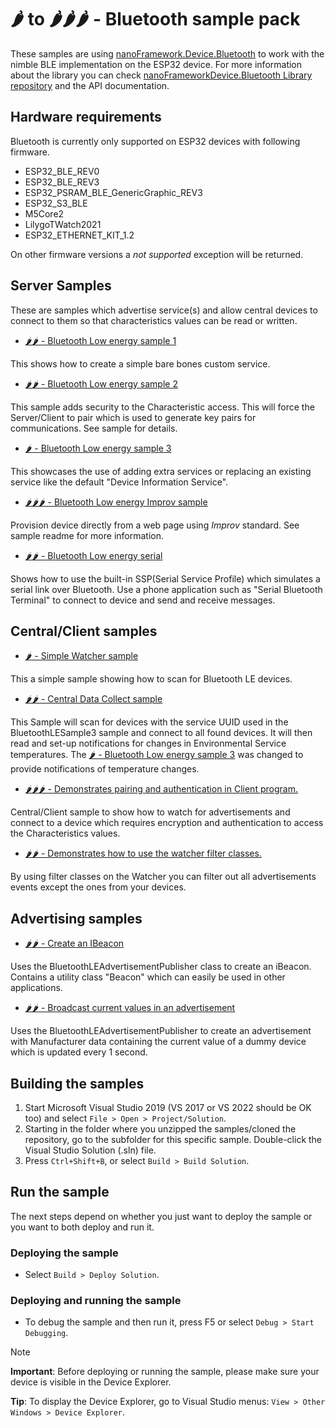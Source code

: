 # 🌶️ to 🌶️🌶️🌶️ - Bluetooth sample pack

These samples are using [nanoFramework.Device.Bluetooth](https://github.com/nanoframework/nanoFramework.Device.Bluetooth) to 
work with the nimble BLE implementation on the ESP32 device. 
For more information about the library you can check [nanoFrameworkDevice.Bluetooth Library repository](https://github.com/nanoframework/nanoFramework.Device.Bluetooth) and the API documentation.

## Hardware requirements

Bluetooth is currently only supported on ESP32 devices with following firmware.

- ESP32_BLE_REV0
- ESP32_BLE_REV3
- ESP32_PSRAM_BLE_GenericGraphic_REV3
- ESP32_S3_BLE
- M5Core2
- LilygoTWatch2021
- ESP32_ETHERNET_KIT_1.2

On other firmware versions a *not supported* exception will be returned.

## Server Samples

These are samples which advertise service(s) and allow central devices to connect to them so that characteristics values can be read or written.

- [🌶️🌶️ -  Bluetooth Low energy sample 1](BluetoothLESample1)

This shows how to create a simple bare bones custom service.

- [🌶️🌶️ -  Bluetooth Low energy sample 2](BluetoothLESample2)

This sample adds security to the Characteristic access. This will force the Server/Client to pair which is 
used to generate key pairs for communications. See sample for details.

- [🌶️ -  Bluetooth Low energy sample 3](BluetoothLESample3)

This showcases the use of adding extra services or replacing an existing service like the default "Device Information Service".

- [🌶️🌶️🌶️ -  Bluetooth Low energy Improv sample](ImprovWifi)

Provision device directly from a web page using *Improv* standard.
See sample readme for more information.

- [🌶️🌶️ -  Bluetooth Low energy serial](BluetoothLESerial)

Shows how to use the built-in SSP(Serial Service Profile) which simulates a serial link over Bluetooth. Use a phone application
such as "Serial Bluetooth Terminal" to connect to device and send and receive messages.

## Central/Client samples

- [🌶️ -  Simple Watcher sample](Central1)

This a simple sample showing how to scan for Bluetooth LE devices.

- [🌶️🌶️ -  Central Data Collect sample](Central2)

This Sample will scan for devices with the service UUID used in the BluetoothLESample3 sample and connect to all found devices.
It will then read and set-up notifications for changes in Environmental Service temperatures. The [🌶️ -  Bluetooth Low energy sample 3](BluetoothLESample3) was changed to provide notifications of temperature changes.

- [🌶️🌶️🌶️ -  Demonstrates pairing and authentication in Client program.](Central3) 

Central/Client sample to show how to watch for advertisements and connect to a device which requires encryption and 
authentication to access the Characteristics values.

- [🌶️🌶️ -  Demonstrates how to use the watcher filter classes.](WatcherFilters)

By using filter classes on the Watcher you can filter out all advertisements events except the ones from your devices.

## Advertising samples

- [🌶️🌶️ -  Create an IBeacon](BluetoothBeacon)

Uses the BluetoothLEAdvertisementPublisher class to create an iBeacon. Contains a utility class "Beacon" which can easily be used in other applications.

- [🌶️🌶️ -  Broadcast current values in an advertisement](BroadcastValues)

Uses the BluetoothLEAdvertisementPublisher to create an advertisement with Manufacturer data containing the current value
of a dummy device which is updated every 1 second.

## Building the samples

1. Start Microsoft Visual Studio 2019 (VS 2017 or VS 2022 should be OK too) and select `File > Open > Project/Solution`.
1. Starting in the folder where you unzipped the samples/cloned the repository, go to the subfolder for this specific sample. Double-click the Visual Studio Solution (.sln) file.
1. Press `Ctrl+Shift+B`, or select `Build > Build Solution`.

## Run the sample

The next steps depend on whether you just want to deploy the sample or you want to both deploy and run it.

### Deploying the sample

- Select `Build > Deploy Solution`.

### Deploying and running the sample

- To debug the sample and then run it, press F5 or select `Debug > Start Debugging`.

> [!NOTE]
>
> **Important**: Before deploying or running the sample, please make sure your device is visible in the Device Explorer.
>
> **Tip**: To display the Device Explorer, go to Visual Studio menus: `View > Other Windows > Device Explorer`.
